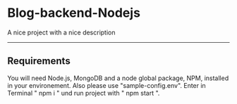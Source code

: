 # Blog-backend-Nodejs

A nice project with a nice description

---
## Requirements

You will need Node.js, MongoDB and a node global package, NPM, installed in your environement.
Also please use "sample-config.env".
Enter in Terminal " npm i " und run project with " npm start ".
